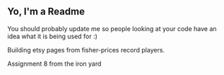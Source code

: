 ## Yo, I'm a Readme

You should probably update me so people looking at your code have an idea what it is being used for :)

Building etsy pages from fisher-prices record players.

Assignment 8 from the iron yard

